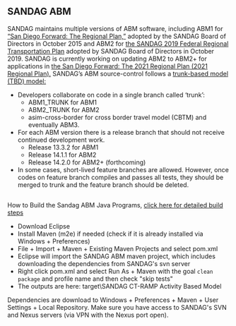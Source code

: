 ## SANDAG ABM

SANDAG maintains multiple versions of ABM software, including ABM1 for <a href="https://www.sdforward.com/2019-federal-rtp/2015-regional-plan">“San Diego Forward: The Regional Plan,”</a> adopted by the SANDAG Board of Directors in October 2015 and ABM2 for <a href="https://www.sdforward.com/2019-federal-rtp">the SANDAG 2019 Federal Regional Transportation Plan</a> adopted by SANDAG Board of Directors in October 2019. SANDAG is currently working on updating ABM2 to ABM2+ for applications in <a href="https://www.sdforward.com/about-san-diego-forward/developing-the-2021-regional-plan">the San Diego Forward:  The 2021 Regional Plan (2021 Regional Plan).</a> SANDAG’s ABM source-control follows a <a href="https://trunkbaseddevelopment.com/">trunk-based model (TBD) model:</a>

- Developers collaborate on code in a single branch called ‘trunk’:
  - ABM1_TRUNK for ABM1
  - ABM2_TRUNK for ABM2
  - asim-cross-border for cross border travel model (CBTM) and eventually ABM3.
- For each ABM version there is a release branch that should not receive continued development work.
  - Release 13.3.2 for ABM1
  - Release 14.1.1 for ABM2
  - Release 14.2.0 for ABM2+ (forthcoming)
- In some cases, short-lived feature branches are allowed. However, once codes on feature branch compiles and passes all tests, they should be merged to trunk and the feature branch should be deleted.

##

How to Build the Sandag ABM Java Programs, <a href="https://github.com/sandag/abm/wiki/Build-SANDAG-Jar">click here for detailed build steps</a>

  - Download Eclipse
  - Install Maven (m2e) if needed (check if it is already installed via Windows + Preferences)
  - File + Import + Maven + Existing Maven Projects and select pom.xml
  - Eclipse will import the SANDAG ABM maven project, which includes downloading the dependencies from SANDAG's svn server
  - Right click pom.xml and select Run As + Maven with the goal `clean package` and profile name and then check "skip tests"
  - The outputs are here: target\SANDAG CT-RAMP Activity Based Model

Dependencies are download to Windows + Preferences + Maven + User Settings + Local Repository.  Make sure you have access to SANDAG's SVN and Nexus servers (via VPN with the Nexus port open).


